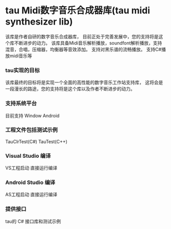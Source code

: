 # tau Midi数字音乐合成器库(tau midi synthesizer lib)
该库是作者自研的数字音乐合成器库， 目前正处于完善发展中，您的支持将是这个库不断进步的动力。
该库具备Midi音乐解析播放，soundfont解析播放，支持混音，合唱，压缩器，均衡器等音效添加。
支持对黑乐谱的流畅播放。
支持C#播放midi音乐等

### tau实现的目标
该库最终的目标将是实现一个全面的高性能的数字音乐工作站支持库，
这将会是一段漫长的路途，您的支持将是这个库以及作者不断进步的动力。

### 支持系统平台
目前支持
   Window 
   Android
   
### 工程文件包括测试示例
TauClrTest(C#)
TauTest(C++)

### Visual Studio 编译
VS工程启动 直接运行编译

### Android Studio 编译
AS工程启动 直接运行编译


### 提供接口
tau的 C# 接口库和测试示例


